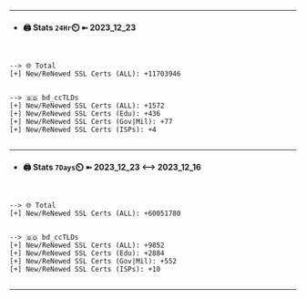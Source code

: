 

---
- #### 🖨️ **Stats** `24Hr`⏲️ ➼ 2023_12_23
```console


--> 🌐 Total
[+] New/ReNewed SSL Certs (ALL): +11703946


--> 🇧🇩 bd_ccTLDs
[+] New/ReNewed SSL Certs (ALL): +1572
[+] New/ReNewed SSL Certs (Edu): +436
[+] New/ReNewed SSL Certs (Gov|Mil): +77
[+] New/ReNewed SSL Certs (ISPs): +4


```

---
- #### 🖨️ **Stats** `7Days`⏲️ ➼ 2023_12_23 <--> 2023_12_16
```console


--> 🌐 Total
[+] New/ReNewed SSL Certs (ALL): +60051780


--> 🇧🇩 bd_ccTLDs
[+] New/ReNewed SSL Certs (ALL): +9852
[+] New/ReNewed SSL Certs (Edu): +2884
[+] New/ReNewed SSL Certs (Gov|Mil): +552
[+] New/ReNewed SSL Certs (ISPs): +10


```

---

